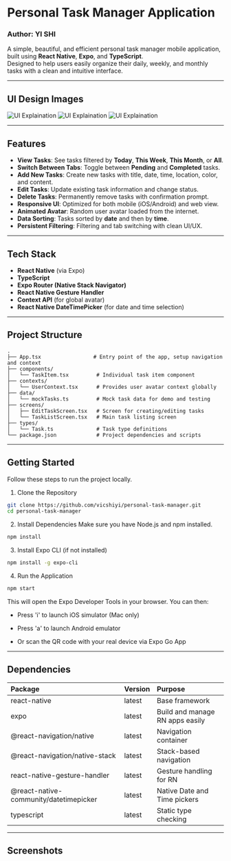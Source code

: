 # Personal Task Manager Application

### Author: YI SHI

A simple, beautiful, and efficient personal task manager mobile application, built using **React Native**, **Expo**, and **TypeScript**.  
Designed to help users easily organize their daily, weekly, and monthly tasks with a clean and intuitive interface.

---

## UI Design Images

![UI Explaination](./readme_image/Task_Manager_App_1.png)
![UI Explaination](./readme_image/Task_Manager_App_2.png)
![UI Explaination](./readme_image/Task_Manager_App_3.png)

---

## Features

- **View Tasks**: See tasks filtered by **Today**, **This Week**, **This Month**, or **All**.
- **Switch Between Tabs**: Toggle between **Pending** and **Completed** tasks.
- **Add New Tasks**: Create new tasks with title, date, time, location, color, and content.
- **Edit Tasks**: Update existing task information and change status.
- **Delete Tasks**: Permanently remove tasks with confirmation prompt.
- **Responsive UI**: Optimized for both mobile (iOS/Android) and web view.
- **Animated Avatar**: Random user avatar loaded from the internet.
- **Data Sorting**: Tasks sorted by **date** and then by **time**.
- **Persistent Filtering**: Filtering and tab switching with clean UI/UX.

---

## Tech Stack

- **React Native** (via Expo)
- **TypeScript**
- **Expo Router (Native Stack Navigator)**
- **React Native Gesture Handler**
- **Context API** (for global avatar)
- **React Native DateTimePicker** (for date and time selection)

---

## Project Structure

```
.
├── App.tsx                 # Entry point of the app, setup navigation and context
├── components/
│   └── TaskItem.tsx         # Individual task item component
├── contexts/
│   └── UserContext.tsx      # Provides user avatar context globally
├── data/
│   └── mockTasks.ts         # Mock task data for demo and testing
├── screens/
│   ├── EditTaskScreen.tsx   # Screen for creating/editing tasks
│   └── TaskListScreen.tsx   # Main task listing screen
├── types/
│   └── Task.ts              # Task type definitions
└── package.json             # Project dependencies and scripts
```

---

## Getting Started

Follow these steps to run the project locally.

1. Clone the Repository

```bash
git clone https://github.com/vicshiyi/personal-task-manager.git
cd personal-task-manager
```

2. Install Dependencies
   Make sure you have Node.js and npm installed.

```bash
npm install
```

3. Install Expo CLI (if not installed)

```bash
npm install -g expo-cli
```

4. Run the Application

```bash
npm start
```

This will open the Expo Developer Tools in your browser.
You can then:

- Press 'i' to launch iOS simulator (Mac only)

- Press 'a' to launch Android emulator

- Or scan the QR code with your real device via Expo Go App

---

## Dependencies

| Package                                | Version | Purpose                         |
| :------------------------------------- | :------ | :------------------------------ |
| react-native                           | latest  | Base framework                  |
| expo                                   | latest  | Build and manage RN apps easily |
| @react-navigation/native               | latest  | Navigation container            |
| @react-navigation/native-stack         | latest  | Stack-based navigation          |
| react-native-gesture-handler           | latest  | Gesture handling for RN         |
| @react-native-community/datetimepicker | latest  | Native Date and Time pickers    |
| typescript                             | latest  | Static type checking            |

---

## Screenshots
